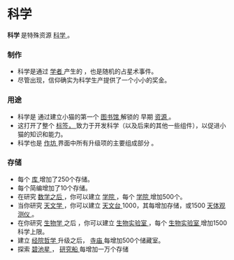 # 科学
<strong>
          科学
    </strong>
        是特殊资源
    <a href="#Resources">
          科学
    </a>
        。
        
### 制作
<ul>
      <li>
            科学是通过
        <a href="#Jobs#Scholar">
              学者
        </a>
            产生的
            ，也是随机的占星术事件。
      </li>
      <li>
            尽管出现，信仰确实为科学生产提供了一个小小的奖金。
      </li>
    </ul>
    
### 用途
<ul>
      <li>
            科学是
            通过建立小猫的第一个
          <a href="#Buildings#Library">
              图书馆
          </a>
            解锁的
            早期
        <a href="#Resources">
              资源
        </a>
            。
      </li>
      <li>
            这打开了整个
        <a href="#Game+tabs">
              标签，
        </a>
            致力于开发科学（以及后来的其他一些组件），以促进小猫的知识和能力。
      </li>
      <li>
            科学也是
        <a href="#workshop">
              作坊
        </a>
            界面中所有升级项的主要组成部分
            。
      </li>
    </ul>
    
### 存储
<ul>
      <li>
        <a href="#Buildings#Library">
        </a>
            每个
          <a href="#Buildings#Library">
              库
          </a>
            增加了250个存储。
      </li>
      <li>
            每个简编增加了10个存储。
      </li>
      <li>
            在研究
        <a href="#Technologies#Mathematics">
              数学之后
        </a>
            ，你可以建立
        <a href="#Buildings#Academy">
              学院
        </a>
            ，每个
          <a href="#Buildings#Academy">
              学院
          </a>
            增加500个。
      </li>
      <li>
            当你研究
        <a href="#Technologies#Astronomy">
              天文学
        </a>
            ，你可以建立
        <a href="#Buildings#Observatory">
              天文台
        </a>
            1000，其每增加存储，或1500
        <a href="#workshop#Astrolabe">
              天体观测仪
        </a>
            。
      </li>
      <li>
            在你研究
        <a href="#Technologies#Biology">
              生物学
        </a>之后
            ，你可以建立
        <a href="#Buildings#Bio_Lab">
              生物实验室
        </a>
            ，每个
          <a href="#Buildings#Bio_Lab">
              生物实验室
          </a>
            增加1500科学上限。
      </li>
      <li>
            建立
        <a href="#Religion#Scholasticism">
              经院哲学
        </a>
            升级之后，
        <a href="?file=001-猫咪百科/01-建筑物/07-文化建筑#寺庙">
              寺庙
        </a>
            每增加500个储藏室。
      </li>
      <li>
            探索
        <a href="#Space#Piscine">
             碧池星
        </a>
            ，
        <a href="#Space#Piscine">
              研究船
        </a>
            每增加一万个存储
      </li>
    </ul>
  </div>
  <p style="float:right;margin:6px">
  </p>
</td>